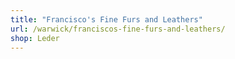 ```yaml
---
title: "Francisco's Fine Furs and Leathers"
url: /warwick/franciscos-fine-furs-and-leathers/
shop: Leder
---
```

